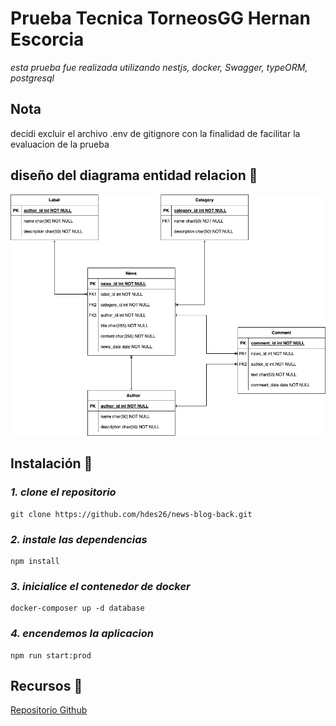 # Prueba Tecnica TorneosGG Hernan Escorcia

_esta prueba fue realizada utilizando nestjs, docker, Swagger, typeORM, postgresql_

## Nota
decidi excluir el archivo .env de gitignore con la finalidad de facilitar la evaluacion de la prueba
## diseño del diagrama entidad relacion 📝
![Diagrama entidad relacion ](https://github.com/hdes26/news-blog-back/blob/develop/src/assets/Digrama%20entidad%20relacion.png?raw=true)
## Instalación 🔧

### _1. clone el repositorio_

```
git clone https://github.com/hdes26/news-blog-back.git
```

### _2. instale las dependencias_

```
npm install
```
### _3. inicialice el contenedor de docker_

```
docker-composer up -d database

```
### _4. encendemos la aplicacion_

```
npm run start:prod

```

## Recursos 🔗
[Repositorio Github](https://github.com/hdes26/news-blog-back) 
